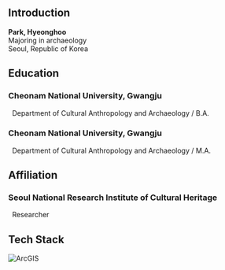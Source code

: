 ## Introduction

**Park, Hyeonghoo**<br>
Majoring in archaeology<br>
Seoul, Republic of Korea<br>

## Education

###  Cheonam National University, Gwangju<br>
&nbsp; Department of Cultural Anthropology and Archaeology / B.A.

###  Cheonam National University, Gwangju<br>
&nbsp; Department of Cultural Anthropology and Archaeology / M.A.

## Affiliation

### Seoul National Research Institute of Cultural Heritage<br>
&nbsp; Researcher

## Tech Stack

![ArcGIS](https://img.shields.io/badge/ArcGIS-2C7AC3?style=for-the-badge&logo=ArcGIS&logoColor=white)
